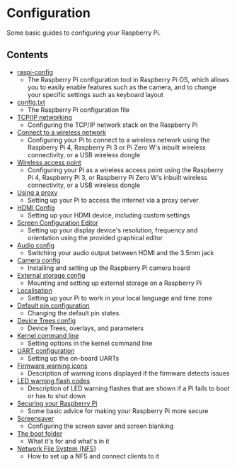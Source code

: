 # Configuration

Some basic guides to configuring your Raspberry Pi.

## Contents

- [raspi-config](raspi-config.md)
    - The Raspberry Pi configuration tool in Raspberry Pi OS, which allows you to easily enable features such as the camera, and to change your specific settings such as keyboard layout
- [config.txt](config-txt/README.md)
    - The Raspberry Pi configuration file
- [TCP/IP networking](tcpip/README.md)
    - Configuring the TCP/IP network stack on the Raspberry Pi
- [Connect to a wireless network](wireless/README.md)
    - Configuring your Pi to connect to a wireless network using the Raspberry Pi 4, Raspberry Pi 3 or Pi Zero W's inbuilt wireless connectivity, or a USB wireless dongle
- [Wireless access point](wireless/access-point-routed.md)
    - Configuring your Pi as a wireless access point using the Raspberry Pi 4, Raspberry Pi 3, or Raspberry Pi Zero W's inbuilt wireless connectivity, or a USB wireless dongle
- [Using a proxy](use-a-proxy.md)
    - Setting up your Pi to access the internet via a proxy server
- [HDMI Config](hdmi-config.md)
    - Setting up your HDMI device, including custom settings
- [Screen Configuration Editor](arandr.md)
    - Setting up your display device's resolution, frequency and orientation using the provided graphical editor
- [Audio config](audio-config.md)
    - Switching your audio output between HDMI and the 3.5mm jack
- [Camera config](camera.md)
    - Installing and setting up the Raspberry Pi camera board
- [External storage config](external-storage.md)
    - Mounting and setting up external storage on a Raspberry Pi
- [Localisation](localisation.md)
    - Setting up your Pi to work in your local language and time zone
- [Default pin configuration](pin-configuration.md)
    - Changing the default pin states.
- [Device Trees config](device-tree.md)
    - Device Trees, overlays, and parameters
- [Kernel command line](cmdline-txt.md)
    - Setting options in the kernel command line
- [UART configuration](uart.md)
    - Setting up the on-board UARTs
- [Firmware warning icons](warning-icons.md)
    - Description of warning icons displayed if the firmware detects issues
- [LED warning flash codes](led_blink_warnings.md)
    - Description of LED warning flashes that are shown if a Pi fails to boot or has to shut down
- [Securing your Raspberry Pi](security.md)
    - Some basic advice for making your Raspberry Pi more secure
- [Screensaver](screensaver.md)
    - Configuring the screen saver and screen blanking
- [The boot folder](boot_folder.md)
    - What it's for and what's in it
- [Network File System (NFS)](nfs.md)
    - How to set up a NFS and connect clients to it
